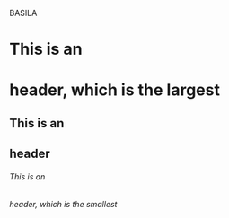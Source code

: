 BASILA
# This is an <h1> header, which is the largest
## This is an <h2> header
###### This is an <h6> header, which is the smallest
